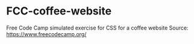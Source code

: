 # FCC-coffee-website
Free Code Camp simulated exercise for CSS for a coffee website
Source: https://www.freecodecamp.org/
